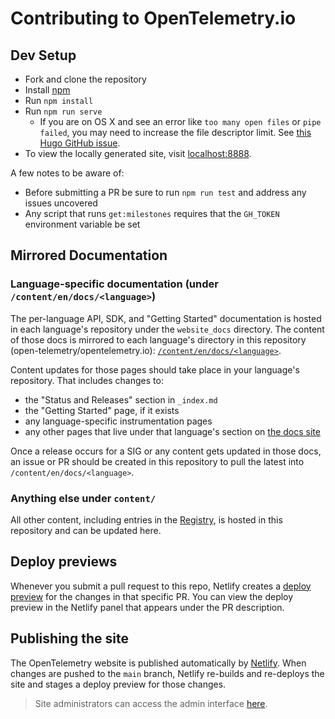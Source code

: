 # Contributing to OpenTelemetry.io

## Dev Setup

* Fork and clone the repository
* Install [npm](https://npmjs.com)
* Run `npm install`
* Run `npm run serve`
  * If you are on OS X and see an error like `too many open files` or `pipe failed`, you may need to increase the file descriptor limit. See [this Hugo GitHub issue](https://github.com/gohugoio/hugo/issues/6109).
* To view the locally generated site, visit [localhost:8888][localhost].

A few notes to be aware of:

* Before submitting a PR be sure to run `npm run test` and address any issues uncovered
* Any script that runs `get:milestones` requires that the `GH_TOKEN` environment variable be set

## Mirrored Documentation

### Language-specific documentation (under `/content/en/docs/<language>`)

The per-language API, SDK, and "Getting Started" documentation is hosted in each language's repository under the `website_docs` directory.
The content of those docs is mirrored to each language's directory in this repository (open-telemetry/opentelemetry.io): [`/content/en/docs/<language>`](./content/en/docs/).

Content updates for those pages should take place in your language's repository.
That includes changes to:

* the "Status and Releases" section in `_index.md`
* the "Getting Started" page, if it exists
* any language-specific instrumentation pages
* any other pages that live under that language's section on [the docs site](https://opentelemetry.io/docs/)

Once a release occurs for a SIG or any content gets updated in those docs, an issue or PR should be created in this repository to pull the latest into `/content/en/docs/<language>`.

### Anything else under `content/`

All other content, including entries in the [Registry](https://opentelemetry.io/registry/), is hosted in this repository and can be updated here.

## Deploy previews

Whenever you submit a pull request to this repo, Netlify creates a [deploy
preview](https://www.netlify.com/blog/2016/07/20/introducing-deploy-previews-in-netlify/)
for the changes in that specific PR. You can view the deploy preview in the
Netlify panel that appears under the PR description.

## Publishing the site

The OpenTelemetry website is published automatically by
[Netlify](https://netlify.com). When changes are pushed to the `main` branch,
Netlify re-builds and re-deploys the site and stages a deploy preview for those
changes.

> Site administrators can access the admin interface
> [here](https://app.netlify.com/sites/opentelemetry/overview).

[localhost]: http://localhost:8888

